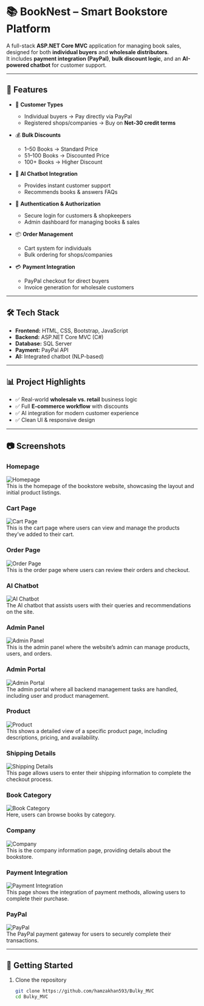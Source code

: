 # 📚 BookNest – Smart Bookstore Platform  

A full-stack **ASP.NET Core MVC** application for managing book sales, designed for both **individual buyers** and **wholesale distributors**.  
It includes **payment integration (PayPal)**, **bulk discount logic**, and an **AI-powered chatbot** for customer support.  

---

## 🚀 Features

- 👤 **Customer Types**  
  - Individual buyers → Pay directly via PayPal  
  - Registered shops/companies → Buy on **Net-30 credit terms**  

- 💰 **Bulk Discounts**  
  - 1–50 Books → Standard Price  
  - 51–100 Books → Discounted Price  
  - 100+ Books → Higher Discount  

- 🤖 **AI Chatbot Integration**  
  - Provides instant customer support  
  - Recommends books & answers FAQs  

- 🔐 **Authentication & Authorization**  
  - Secure login for customers & shopkeepers  
  - Admin dashboard for managing books & sales  

- 📦 **Order Management**  
  - Cart system for individuals  
  - Bulk ordering for shops/companies  

- 💳 **Payment Integration**  
  - PayPal checkout for direct buyers  
  - Invoice generation for wholesale customers  

---

## 🛠️ Tech Stack

- **Frontend:** HTML, CSS, Bootstrap, JavaScript  
- **Backend:** ASP.NET Core MVC (C#)  
- **Database:** SQL Server  
- **Payment:** PayPal API  
- **AI:** Integrated chatbot (NLP-based)  

---

## 📊 Project Highlights  

- ✅ Real-world **wholesale vs. retail** business logic  
- ✅ Full **E-commerce workflow** with discounts  
- ✅ AI integration for modern customer experience  
- ✅ Clean UI & responsive design  

---
## 📷 Screenshots  

### Homepage
![Homepage](./BulkyWeb/screenshots/HomePage.png)  
This is the homepage of the bookstore website, showcasing the layout and initial product listings.

### Cart Page
![Cart Page](./BulkyWeb/screenshots/cart.png)  
This is the cart page where users can view and manage the products they’ve added to their cart.

### Order Page
![Order Page](./BulkyWeb/screenshots/orderlist.png)  
This is the order page where users can review their orders and checkout.

### AI Chatbot
![AI Chatbot](./BulkyWeb/screenshots/chatbot.png)  
The AI chatbot that assists users with their queries and recommendations on the site.

### Admin Panel
![Admin Panel](./BulkyWeb/screenshots/adminpanel.png)  
This is the admin panel where the website’s admin can manage products, users, and orders.

### Admin Portal
![Admin Portal](./BulkyWeb/screenshots/adminportal.png)  
The admin portal where all backend management tasks are handled, including user and product management.

### Product
![Product](./BulkyWeb/screenshots/product.png)  
This shows a detailed view of a specific product page, including descriptions, pricing, and availability.

### Shipping Details
![Shipping Details](./BulkyWeb/screenshots/shippingdetails.png)  
This page allows users to enter their shipping information to complete the checkout process.

### Book Category
![Book Category](./BulkyWeb/screenshots/bookcategory.png)  
Here, users can browse books by category.

### Company
![Company](./BulkyWeb/screenshots/Company.png)  
This is the company information page, providing details about the bookstore.

### Payment Integration
![Payment Integration](./BulkyWeb/screenshots/paymentintegration.png)  
This page shows the integration of payment methods, allowing users to complete their purchase.

### PayPal
![PayPal](./BulkyWeb/screenshots/paypal.png)  
The PayPal payment gateway for users to securely complete their transactions.


---

## 📌 Getting Started  

1. Clone the repository  
   ```bash
   git clone https://github.com/hamzakhan593/Bulky_MVC
   cd Bulky_MVC
